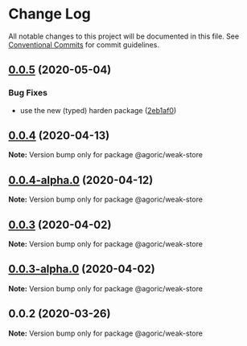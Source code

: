 # Change Log

All notable changes to this project will be documented in this file.
See [Conventional Commits](https://conventionalcommits.org) for commit guidelines.

## [0.0.5](https://github.com/Agoric/agoric-sdk/compare/@agoric/weak-store@0.0.4...@agoric/weak-store@0.0.5) (2020-05-04)


### Bug Fixes

* use the new (typed) harden package ([2eb1af0](https://github.com/Agoric/agoric-sdk/commit/2eb1af08fe3967629a3ce165752fd501a5c85a96))





## [0.0.4](https://github.com/Agoric/agoric-sdk/compare/@agoric/weak-store@0.0.4-alpha.0...@agoric/weak-store@0.0.4) (2020-04-13)

**Note:** Version bump only for package @agoric/weak-store





## [0.0.4-alpha.0](https://github.com/Agoric/agoric-sdk/compare/@agoric/weak-store@0.0.3...@agoric/weak-store@0.0.4-alpha.0) (2020-04-12)

**Note:** Version bump only for package @agoric/weak-store





## [0.0.3](https://github.com/Agoric/agoric-sdk/compare/@agoric/weak-store@0.0.3-alpha.0...@agoric/weak-store@0.0.3) (2020-04-02)

**Note:** Version bump only for package @agoric/weak-store





## [0.0.3-alpha.0](https://github.com/Agoric/agoric-sdk/compare/@agoric/weak-store@0.0.2...@agoric/weak-store@0.0.3-alpha.0) (2020-04-02)

**Note:** Version bump only for package @agoric/weak-store





## 0.0.2 (2020-03-26)

**Note:** Version bump only for package @agoric/weak-store
